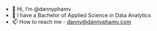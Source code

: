 - 👋 Hi, I’m @dannyphamv
- 🌱 I have a Bachelor of Applied Science in Data Analytics
- 📫 How to reach me - danny@dannyphamv.com

<!---
dannyphamv/dannyphamv is a ✨ special ✨ repository because its `README.md` (this file) appears on your GitHub profile.
You can click the Preview link to take a look at your changes.
--->
